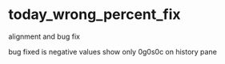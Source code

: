 # today_wrong_percent_fix
alignment and bug fix

bug fixed is negative values show only 0g0s0c on history pane
